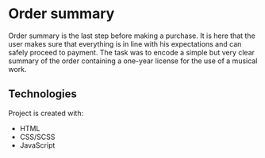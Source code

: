 # Order summary

Order summary is the last step before making a purchase. It is here that the user makes sure that everything is in line with his expectations and can safely proceed to payment. The task was to encode a simple but very clear summary of the order containing a one-year license for the use of a musical work.

## Technologies
Project is created with:
* HTML
* CSS/SCSS
* JavaScript




